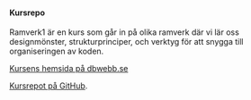 #### Kursrepo

Ramverk1 är en kurs som går in på olika ramverk där vi lär oss designmönster, strukturprinciper, och verktyg för att snygga till
organiseringen av koden.

[Kursens hemsida på dbwebb.se](https://dbwebb.se/kurser/ramverk1-v2)

[Kursrepot på GitHub](https://github.com/dbwebb-se/website/tree/master/content/kurser/ramverk1-v2).
